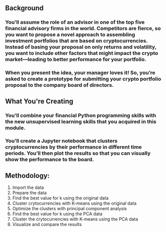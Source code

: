 ## Background

### You’ll assume the role of an advisor in one of the top five financial advisory firms in the world. Competitors are fierce, so you want to propose a novel approach to assembling investment portfolios that are based on cryptocurrencies. Instead of basing your proposal on only returns and volatility, you want to include other factors that might impact the crypto market—leading to better performance for your portfolio.
### When you present the idea, your manager loves it! So, you’re asked to create a prototype for submitting your crypto portfolio proposal to the company board of directors.


## What You're Creating
### You’ll combine your financial Python programming skills with the new unsupervised learning skills that you acquired in this module.

### You’ll create a Jupyter notebook that clusters cryptocurrencies by their performance in different time periods. You’ll then plot the results so that you can visually show the performance to the board.

## Methodology:

1. Import the data
2. Prepare the data
3. Find the best value for k using the original data
4. Cluster crytocurrencies with K-means using the original data
5. Optimize the clusters with principal component analysis
6. Find the best value for k using the PCA data
7. Cluster the crytocurrencies with K-means using the PCA data
8. Visualize and compare the results